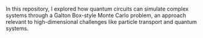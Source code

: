 In this repository, I explored how quantum circuits can simulate complex systems through a Galton Box-style Monte Carlo problem, an approach relevant to high-dimensional challenges like particle transport and quantum systems.